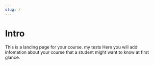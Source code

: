 ```yaml
---
slug: /
---
```


# Intro

This is a landing page for your course.
my tests
Here you will add infomation about your course that a student might want to know at first glance.
